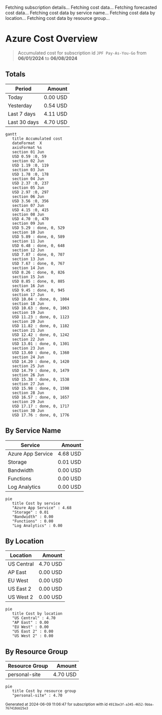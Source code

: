 Fetching subscription details...
Fetching cost data...
Fetching forecasted cost data...
Fetching cost data by service name...
Fetching cost data by location...
Fetching cost data by resource group...
# Azure Cost Overview

> Accumulated cost for subscription id `JPF Pay-As-You-Go` from **06/01/2024** to **06/08/2024**

## Totals

|Period|Amount|
|---|---:|
|Today|0.00 USD|
|Yesterday|0.54 USD|
|Last 7 days|4.11 USD|
|Last 30 days|4.70 USD|

```mermaid
gantt
   title Accumulated cost
   dateFormat  X
   axisFormat %s
   section 01 Jun
   USD 0.59 :0, 59
   section 02 Jun
   USD 1.19 :0, 119
   section 03 Jun
   USD 1.78 :0, 178
   section 04 Jun
   USD 2.37 :0, 237
   section 05 Jun
   USD 2.97 :0, 297
   section 06 Jun
   USD 3.56 :0, 356
   section 07 Jun
   USD 4.15 :0, 415
   section 08 Jun
   USD 4.70 :0, 470
   section 09 Jun
   USD 5.29 : done, 0, 529
   section 10 Jun
   USD 5.89 : done, 0, 589
   section 11 Jun
   USD 6.48 : done, 0, 648
   section 12 Jun
   USD 7.07 : done, 0, 707
   section 13 Jun
   USD 7.67 : done, 0, 767
   section 14 Jun
   USD 8.26 : done, 0, 826
   section 15 Jun
   USD 8.85 : done, 0, 885
   section 16 Jun
   USD 9.45 : done, 0, 945
   section 17 Jun
   USD 10.04 : done, 0, 1004
   section 18 Jun
   USD 10.63 : done, 0, 1063
   section 19 Jun
   USD 11.23 : done, 0, 1123
   section 20 Jun
   USD 11.82 : done, 0, 1182
   section 21 Jun
   USD 12.42 : done, 0, 1242
   section 22 Jun
   USD 13.01 : done, 0, 1301
   section 23 Jun
   USD 13.60 : done, 0, 1360
   section 24 Jun
   USD 14.20 : done, 0, 1420
   section 25 Jun
   USD 14.79 : done, 0, 1479
   section 26 Jun
   USD 15.38 : done, 0, 1538
   section 27 Jun
   USD 15.98 : done, 0, 1598
   section 28 Jun
   USD 16.57 : done, 0, 1657
   section 29 Jun
   USD 17.17 : done, 0, 1717
   section 30 Jun
   USD 17.76 : done, 0, 1776
```

## By Service Name

|Service|Amount|
|---|---:|
|Azure App Service|4.68 USD|
|Storage|0.01 USD|
|Bandwidth|0.00 USD|
|Functions|0.00 USD|
|Log Analytics|0.00 USD|

```mermaid
pie
   title Cost by service
   "Azure App Service" : 4.68
   "Storage" : 0.01
   "Bandwidth" : 0.00
   "Functions" : 0.00
   "Log Analytics" : 0.00
```

## By Location

|Location|Amount|
|---|---:|
|US Central|4.70 USD|
|AP East|0.00 USD|
|EU West|0.00 USD|
|US East 2|0.00 USD|
|US West 2|0.00 USD|

```mermaid
pie
   title Cost by location
   "US Central" : 4.70
   "AP East" : 0.00
   "EU West" : 0.00
   "US East 2" : 0.00
   "US West 2" : 0.00
```

## By Resource Group

|Resource Group|Amount|
|---|---:|
|personal-site|4.70 USD|

```mermaid
pie
   title Cost by resource group
   "personal-site" : 4.70
```

<sup>Generated at 2024-06-09 11:06:47 for subscription with id `4913be3f-a345-4652-9bba-767418dd25e3`</sup>
